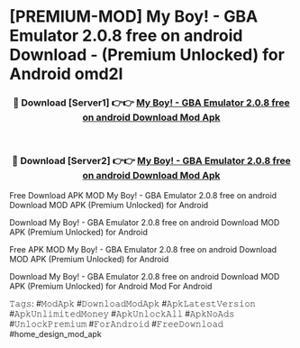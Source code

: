 # [PREMIUM-MOD] My Boy! - GBA Emulator 2.0.8 free on android Download - (Premium Unlocked) for Android omd2l



<div align="center">
<h3>🔴 Download [Server1] 👉👉 <a href="https://momento.my/?title=My_Boy!_-_GBA_Emulator_2.0.8_free_on_android_Download">My Boy! - GBA Emulator 2.0.8 free on android Download Mod Apk</a></h3><br>

<h3>🔴 Download [Server2] 👉👉 <a href="https://momento.my/?title=My_Boy!_-_GBA_Emulator_2.0.8_free_on_android_Download">My Boy! - GBA Emulator 2.0.8 free on android Download Mod Apk</a></h3>
</div>



Free Download APK MOD My Boy! - GBA Emulator 2.0.8 free on android Download MOD APK (Premium Unlocked) for Android

Download My Boy! - GBA Emulator 2.0.8 free on android Download MOD APK (Premium Unlocked) for Android

Free APK MOD My Boy! - GBA Emulator 2.0.8 free on android Download MOD APK (Premium Unlocked) for Android

Download My Boy! - GBA Emulator 2.0.8 free on android Download MOD APK (Premium Unlocked) for Android Mod For Android

𝚃𝚊𝚐𝚜: #𝙼𝚘𝚍𝙰𝚙𝚔 #𝙳𝚘𝚠𝚗𝚕𝚘𝚊𝚍𝙼𝚘𝚍𝙰𝚙𝚔 #𝙰𝚙𝚔𝙻𝚊𝚝𝚎𝚜𝚝𝚅𝚎𝚛𝚜𝚒𝚘𝚗 #𝙰𝚙𝚔𝚄𝚗𝚕𝚒𝚖𝚒𝚝𝚎𝚍𝙼𝚘𝚗𝚎𝚢 #𝙰𝚙𝚔𝚄𝚗𝚕𝚘𝚌𝚔𝙰𝚕𝚕 #𝙰𝚙𝚔𝙽𝚘𝙰𝚍𝚜 #𝚄𝚗𝚕𝚘𝚌𝚔𝙿𝚛𝚎𝚖𝚒𝚞𝚖 #𝙵𝚘𝚛𝙰𝚗𝚍𝚛𝚘𝚒𝚍 #𝙵𝚛𝚎𝚎𝙳𝚘𝚠𝚗𝚕𝚘𝚊𝚍 #home_design_mod_apk
